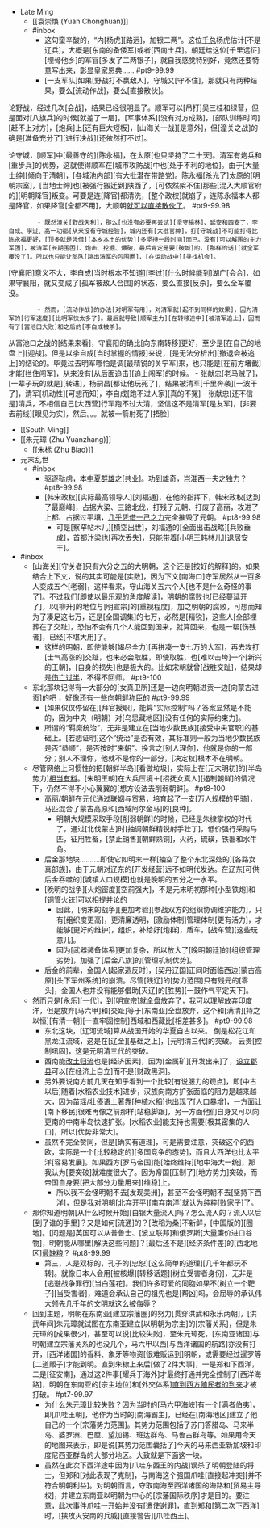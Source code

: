 - Late Ming
    - [[袁崇焕 (Yuan Chonghuan)]]
    - #inbox
        - 这句蛮辛酸的，“内[杨虎][路远]，加银二两”。这位[千总](https://www.zhihu.com/question/36200805/answer/2118031549)杨虎估计[不是辽兵]，大概是[东南的备倭军]或者[西南土兵]。朝廷给这位[千里远征][埋骨他乡]的军官[多发了二两银子]，就自我感觉特别好，竟然还要特意写出来，彰显皇家恩典…… #pt9-99.99
        - [一支军队]如果[野战打不赢敌人]，守城又[守不住]，那就只有两种结果，要么[流动作战]，要么[直接散伙]。

论野战，经过几次[会战]，结果已经很明显了。顺军可以[吊打]吴三桂和绿营，但是面对[八旗兵]的时候[就差了一层]。[军事体系][没有对方成熟]，[部队训练时间][赶不上对方]，[炮兵]上[还有巨大短板]，[山海关一战][是意外]，但[潼关之战]的确是[准备充分了][进行决战][还依然打不过]。

论守城，[顺军]中[最善守的][陈永福]，在太原[也只坚持了二十天]。清军有炮兵和[重步兵]的优势，这就使得顺军在[城市攻防战]中也[处于不利的地位]。由于[大量士绅][倾向于清朝]，[各城池内部][有大批潜在带路党]。陈永福[杀光了]太原的[明朝宗室]，[当地士绅]也[被强行搬迁到]陕西了，[可依然架不住]那些[混入大顺官府的][明朝降官]叛变。可要是连[降官]都清洗，[整个政权]就崩了，连陈永福本人都是降官，如果降官[全都不用]，大顺朝[就可以直接散伙了](https://www.zhihu.com/question/483316171/answer/2110190391)。 #pt9-99.98


            - 既然潼关[野战失利]，那么[也没有必要再尝试][坚守榆林]、延安和西安了，李自成、李过、高一功都[从来没有守城经验]，城内还有[大批官绅]，打[守城战]不可能打得比陈永福更好，[顶多就是凭借][本乡本土的优势][多坚持一段时间]而已。没有[可以解围的主力军团]，被清军[长期围困]、炮击、挖掘、爆破，最后肯定是要[破城]的，[那样的话][就全军覆没了]。所以也只能让部队[跳出清军的包围圈]，[在运动战中][寻找机会]。

[守襄阳]意义不大，李自成[当时根本不知道][李过][什么时候能到]湖广[会合]，如果守襄阳，就又变成了[孤军被敌人合围]的状态，要么直接[反杀]，要么全军覆没。


            - 然而，[流动作战]的办法[对明军有用]，对清军就[起不到同样的效果]，因为清军的[行军速度][比明军快太多了]。最后就导致[顺军主力][在转移途中][被清军追上]，因而有了[富池口大败]和之后的[李自成被杀]。

从富池口之战的[结果来看]，守襄阳的确比[向东南转移]更好，至少是[在自己的地盘上][迎战]。但是以李自成[当时掌握的情报]来说，[是无法分析出][撤退会被追上]的结论的。毕竟过去明军哪怕是调[最精锐的关宁军]来，也只能是[在前方堵截]才能[拦住闯军]，从来没有[从后面追击][追上闯军]的时候。
            - 张献忠[老马贼了]，[一辈子玩的就是][转进]，杨嗣昌[都让他玩死了]，结果被清军[千里奔袭][一波干了]，清军[机动性][可想而知]，李自成[跑不过人家][真的不冤]
                - 张献忠[还不信是]清兵，不相信自己[大西营]行军跑不过大清，坚信这不是清军[是友军]，[非要去前线][眼见为实]，然后。。。就被一箭射死了[捂脸]
- [[South Ming]]
- [[朱元璋 (Zhu Yuanzhang)]]
    - [[朱标 (Zhu Biao)]]
- 元末乱世
    - #inbox
        - 驱逐鞑虏，本[中夏群雄](https://www.zhihu.com/question/477520356/answer/2042388512)之[共业]。功到雄奇，岂淮西一夫之独力？ #pt8-99.98
        - [韩宋政权][实际最高领导人][刘福通]，在他的指挥下，韩宋政权[达到了最巅峰]，占据大梁、三路北伐，打残了元朝、打废了高丽，攻进了上都、占据过平壤，[几乎凭借一己之力](https://www.zhihu.com/question/30755910/answer/2046875259)完全摧毁了元朝。 #pt8-99.98
            - 可是[察罕帖木儿][横空出世]，刘福通的[全面出击战略][兵败垂成]，首都汴梁也[再次丢失]，只能带着[小明王韩林儿][退居安丰]。
- #inbox
    - [山海关][守关者]只有六分之五的大明朝，这个还是[按好的解释]的。如果结合上下文，说的其实可能是[实数]，因为下文[南海口]守军居然从一百多人变成五个[老弱]，这样看来，守山海关五六个人[也不是什么奇怪的事了]。不过我们[即使以最乐观的角度解读]，明朝的腐败也[已经蔓延开了]，以[柳升]的地位与[明宣宗]的[重视程度]，加之明朝的腐败，可想而知为了凑足这七万，还是[全国调集]的七万，必然是[精锐]，这些人[全部埋葬在了交趾]，恐怕不会有几个人能回到国来，就算回来，也是一帮[伤残者]，已经[不堪大用]了。
        - 这样的明朝，即使能够[竭尽全力][再拼凑一支七万的大军]，再去攻打[士气高涨的]交趾，也未必会取胜，即使取胜，也[难以击垮]一个[新兴的王朝]，[自身的损失]也是极大的。比如宋朝就曾[战胜交趾]，结果却是[伤亡过半](https://www.zhihu.com/question/427832569)，不得不回师。 #pt9-100
    - 东北那块记得有一大部分的[女真卫所]还是一边向明朝进贡一边[向蒙古进贡]的吧 ，好像还有一些[向朝鲜称臣](https://www.zhihu.com/question/382496297/answer/2072484342)的 #pt9-99.99
        - [如果仅仅停留在][拜官授职]，能算“实际控制”吗？答案显然是不能的，因为中央（明朝）对[乌思藏地区][没有任何的实际约束力]。
        - 所谓的“羁縻统治”，无非是建立在[当地少数民族][接受中央官职]的基础上。[若想证明]这个“统治”是否有效，其标准则一般为当地少数民族是否“恭顺”，是否按时“来朝”。换言之[别人理你]，他就是你的一部分；别人不理你，他就不是你的一部分，[决定权]根本不在明朝。
    - 尽管网络上习惯性的把[朝鲜半岛][看做垃圾]，实际上在[元末明初]的[半岛势力][相当有料](https://www.zhihu.com/question/349968722/answer/1851745454)。[朱明王朝]在大兵压境＋[招抚女真人][遏制朝鲜]的情况下，仍然不得不小心翼翼的[想方设法去削弱朝鲜]。 #pt8-100
        - 高丽/朝鲜在元代通过联姻与贸易，培育起了一支[万人规模的甲骑]，马匹混合了蒙古高原和[西域阿尔金马]的[良种]。
            - 明朝大规模采取手段[削弱朝鲜]的时候，已经是朱棣掌权的时代了，通过[北伐蒙古]时[抽调朝鲜精锐射手壮丁]，低价强行采购马匹，征用牲畜，[禁止销售][朝鲜熟铜]，火药，硫磺，铁器和水牛角。
        - 后金那地块..........即使它如明末一样[抽空了整个东北深处的][各路女真部族]，由于元朝对辽东的[开发经营]远不如明代发达。在辽东[可供后金吞噬的][城镇人口规模]也就是晚明的五分之一水平。
        - [晚明的战争][火炮密度][空前强大]，不是元末明初那种[小型铁炮]和[铜管火铳]可以相提并论的
            - 因此，[明末的战争][更加考验][参战双方的组织协调维护能力]，只有[组织度更高]，更清廉透明，[激励体制]管理体制[更有活力]，才能够[更好的维护]，组织，补给好[炮群]，盾车，[战车营][这些玩意儿]。
            - 因为[武器装备体系]更加复杂，所以放大了[晚明朝廷]的[组织管理劣势]，加强了[后金八旗]的[管理机制优势]。
        - 后金的前辈，金国人[起家造反时]，[契丹辽国]正同时面临西边[蒙古高原][头下军州系统]的崩溃。尽管[残辽]的[势力范围]只有残元的[零头]，金国人也并没有能够借助[灭辽]的[胜势][一鼓作气平定天下]。
    - 然而只是[永乐][一代]，到[明宣宗]就[全盘放弃](https://bbs.northdy.com/thread-921364-2-1.html)了，我可以理解放弃印度洋，但是放弃[马六甲]和[交趾]等于[东南亚]全盘放弃，这个和[满清][持之以恒][有清一朝][一直牢固控制]西域和西藏比[相差甚多]。 #pt9-99.98
        - 东北这块，[辽河流域]算从战国开始的华夏自古以来。
倒是松花江和黑龙江流域，这是在[辽金][基础之上]，[元明清三代]的突破。
云贵[控制巩固]，这是元明清三代的突破。
        - 西南能[改土归流](((0P5SI4v_K)))也是[经济因素]，因为[金属矿][开发出来]了，[设立郡县](((nTjILfIh6)))可以[在经济上自立]而不是[财政黑洞]。
        - 另外要说南方前几天在知乎看到一个比较[有说服力的观点]，即[中古以后]随着[水稻农业技术]进步，汉族向南方扩张面临的阻力是越来越大，因为苗瑶/壮傣语土著靠[种植水稻]也出现了[人口暴增]，一方面让[南下移民]很难再像之前那样[站稳脚跟]，另一方面他们自身又可以向更南的中南半岛快速扩张。[水稻农业]能支持也需要[极其密集的人口]，所以[优势非常大]。
        - 虽然不完全赞同，但是[确实有道理]，可是需要注意，突破这个的西欧，实际是一个[比较稳定的][多国竞争的态势]，而且大西洋也比太平洋[容易发展]。如果西方[罗马帝国]能[始终维持][地中海大一统]，那我认为[要突破]就难度很大了。因为帝国[压制了][地方势力]突破，而帝国自身要[把大部分力量用来][维稳]上。
            - 所以我不会怪明朝不去[发现美洲]，甚至不会怪明朝不去[坚持下西洋]，但是我对明朝[北弃开平][南弃南洋]就认为纯粹[败家子]了。
    - 那你知道明朝[从什么时候开始][白银大量流入]吗？怎么流入的？流入以后[到了谁的手里]？又是如何[流通]的？[改稻为桑]不新鲜，[中国版的][圈地]。[问题是]英国可以从普鲁士、[波立联邦]和俄罗斯[大量廉价进口谷物]，明朝能从哪里[解决这些问题]？[最后还不是][经济条件差]的[西北地区][最缺粮](https://www.zhihu.com/question/490063140/answer/2171206662)？ #pt8-99.99
        - 第三，人是双标的，孔子的[忠恕][这么简单的道理][几千年都玩不转]。就像日本人会用[被核爆][转移话题][树立受害者身份]，无非是[逃避战争罪行][当白莲花]。我们许多可爱的同胞如果不[树立一个靶子][当受害者]，难道会承认自己的祖先也是[帮凶]吗，会屈辱的承认伟大领先几千年的文明就这么被侮辱？
    - 回到主题，明朝在东南亚[建立宗藩圈]的努力[贯穿洪武和永乐两朝]，[洪武年间]朱元璋就试图在东南亚建立[以明朝为宗主]的[宗藩关系]，但是朱元璋的[成果很少]，甚至可以说[比较失败]，至朱元璋死，[东南亚诸国]与明朝建立宗藩关系的也没几个，马六甲以西[与西洋诸国的航路]亦没有打开，[西洋诸国]的香料、象牙等物资[很难贩运到]明朝，或需要经过暹罗等[二道贩子]才能到明。直到朱棣上来后[做了2件大事]，一是郑和下西洋，二是[征安南]，通过这2件事[耀兵于海外]才最终打通并完全控制了[西洋海路]，明朝在东南亚的[宗主地位]和[外交体系][直到西方殖民者的到来](https://www.zhihu.com/question/388077990/answer/1825887473)才被打破。 #pt7-99.97
        - 为什么朱元璋比较失败？因为当时的[马六甲海峡]有一个[满者伯夷]，即[爪哇王朝]，他作为当时的[南海霸主]，已经在[南海地区]建立了他自己的一个[宗藩势力范围]。其势力范围包括了苏门答腊岛、马来半岛、婆罗洲、巴厘、望加锡、班达群岛、马鲁古群岛等。如果用今天的地图来表示，即是说[其势力范围囊括了]今天的马来西亚新加坡和印度尼西亚群岛的大部分地区。大致就是下面这一块。
        - 虽然在此次下西洋途中因为[爪哇东西王的内战]误杀了明朝登陆的将士，但郑和[对此表现了克制]，与南海这个强国爪哇[直接起冲突][并不符合明朝利益]。对明朝而言，夺取南海至西洋诸国的海路和[贸易主导权]，并建立东南亚以明朝为中心的[宗藩国际秩序]才是目的。要注意，此次事件爪哇一开始并没有[遣使谢罪]，直到郑和[第二次下西洋]时，[挟攻灭安南的兵威][直接警告][爪哇西王]。

